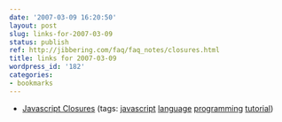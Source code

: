 ```yaml
---
date: '2007-03-09 16:20:50'
layout: post
slug: links-for-2007-03-09
status: publish
ref: http://jibbering.com/faq/faq_notes/closures.html
title: links for 2007-03-09
wordpress_id: '182'
categories:
- bookmarks
---
```




  * [Javascript Closures](http://jibbering.com/faq/faq_notes/closures.html) (tags: [javascript](http://del.icio.us/eob/javascript) [language](http://del.icio.us/eob/language) [programming](http://del.icio.us/eob/programming) [tutorial](http://del.icio.us/eob/tutorial))







